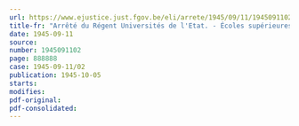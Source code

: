 ```yaml
---
url: https://www.ejustice.just.fgov.be/eli/arrete/1945/09/11/1945091102/justel
title-fr: "Arrêté du Régent Universités de l'Etat. - Écoles supérieures de sciences commerciales et économiques. - Doctorat en sciences commerciales (ancien régime). - Prorogation de délai"
date: 1945-09-11
source:
number: 1945091102
page: 888888
case: 1945-09-11/02
publication: 1945-10-05
starts:
modifies:
pdf-original:
pdf-consolidated:
---
```


